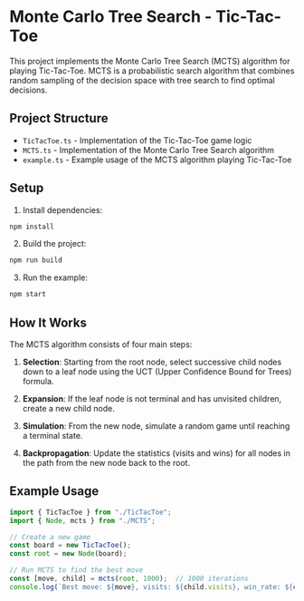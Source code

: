 # Monte Carlo Tree Search - Tic-Tac-Toe

This project implements the Monte Carlo Tree Search (MCTS) algorithm for playing Tic-Tac-Toe. MCTS is a probabilistic search algorithm that combines random sampling of the decision space with tree search to find optimal decisions.

## Project Structure

- `TicTacToe.ts` - Implementation of the Tic-Tac-Toe game logic
- `MCTS.ts` - Implementation of the Monte Carlo Tree Search algorithm
- `example.ts` - Example usage of the MCTS algorithm playing Tic-Tac-Toe

## Setup

1. Install dependencies:
```bash
npm install
```

2. Build the project:
```bash
npm run build
```

3. Run the example:
```bash
npm start
```

## How It Works

The MCTS algorithm consists of four main steps:

1. **Selection**: Starting from the root node, select successive child nodes down to a leaf node using the UCT (Upper Confidence Bound for Trees) formula.

2. **Expansion**: If the leaf node is not terminal and has unvisited children, create a new child node.

3. **Simulation**: From the new node, simulate a random game until reaching a terminal state.

4. **Backpropagation**: Update the statistics (visits and wins) for all nodes in the path from the new node back to the root.

## Example Usage

```typescript
import { TicTacToe } from "./TicTacToe";
import { Node, mcts } from "./MCTS";

// Create a new game
const board = new TicTacToe();
const root = new Node(board);

// Run MCTS to find the best move
const [move, child] = mcts(root, 1000);  // 1000 iterations
console.log(`Best move: ${move}, visits: ${child.visits}, win_rate: ${child.wins/child.visits}`);
```
